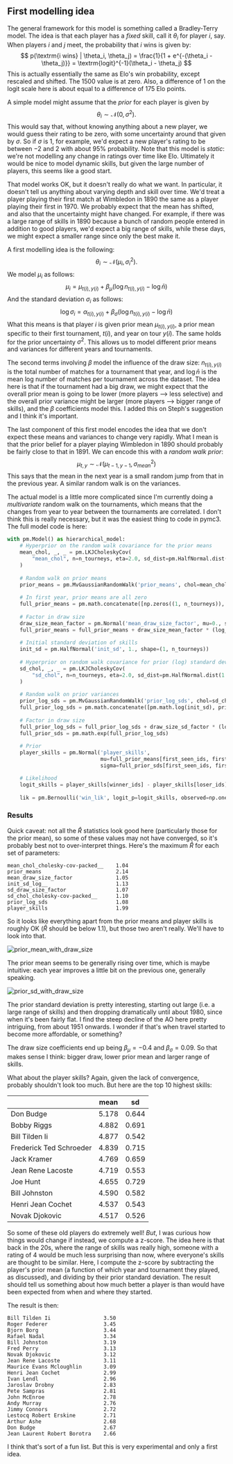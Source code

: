 

## First modelling idea

The general framework for this model is something called a Bradley-Terry model. The idea is that each player has a _fixed_ skill, call it $\theta_i$ for player $i$, say. When players $i$ and $j$ meet, the probability that $i$ wins is given by:
$$
p(\textrm{i wins} | \theta_i, \theta_j) = \frac{1}{1 + e^{-(\theta_i - \theta_j)}} = \textrm{logit}^{-1}(\theta_i - \theta_j)
$$
This is actually essentially the same as Elo's win probability, except rescaled and shifted. The 1500 value is at zero. Also, a difference of 1 on the logit scale here is about equal to a difference of 175 Elo points.

A simple model might assume that the _prior_ for each player is given by
$$
\theta_i \sim \mathcal{N}(0, \sigma^2).
$$
This would say that, without knowing anything about a new player, we would guess their rating to be zero, with some uncertainty around that given by $\sigma$. So if $\sigma$ is 1, for example, we'd expect a new player's rating to be between $-2$ and $2$ with about 95% probability. Note that this model is _static_: we're not modelling any change in ratings over time like Elo. Ultimately it would be nice to model dynamic skills, but given the large number of players, this seems like a good start.

That model works OK, but it doesn't really do what we want. In particular, it doesn't tell us anything about varying depth and skill over time. We'd treat a player playing their first match at Wimbledon in 1890 the same as a player playing their first in 1970. We probably expect that the mean has shifted, and also that the uncertainty might have changed. For example, if there was a large range of skills in 1890 because a bunch of random people entered in addition to good players, we'd expect a big range of skills, while these days, we might expect a smaller range since only the best make it.

A first modelling idea is the following:
$$
\theta_i \sim \mathcal{N}(\mu_i, \sigma^2_i).
$$
We model $\mu_i$ as follows:
$$
\mu_i = \mu_{t(i), y(i)} + \beta_\mu (\log n_{t(i), y(i)} - \log \bar{n})
$$
And the standard deviation $\sigma_i$ as follows:
$$
\log \sigma_i = \alpha_{t(i), y(i)} + \beta_\sigma (\log n_{t(i), y(i)} - \log \bar{n})
$$
What this means is that player $i$ is given prior mean $\mu_{t(i), y(i)}$, a prior mean specific to their first tournament, $t(i)$, and year on tour $y(i)$. The same holds for the prior uncertainty $\sigma^2$. This allows us to model different prior means and variances for different years and tournaments. 

The second terms involving $\beta$ model the influence of the draw size: $n_{t(i), y(i)}$ is the total number of matches for a tournament that year, and $\log \bar{n}$ is the mean log number of matches per tournament across the dataset. The idea here is that if the tournament had a big draw, we might expect that the overall prior mean is going to be lower (more players --> less selective) and the overall prior variance might be larger (more players --> bigger range of skills), and the $\beta$ coefficients model this. I added this on Steph's suggestion and I think it's important.

The last component of this first model encodes the idea that we don't expect these means and variances to change very rapidly. What I mean is that the prior belief for a player playing Wimbledon in 1890 should probably be fairly close to that in 1891. We can encode this with a _random walk prior_:
$$
\mu_{t, y} \sim \mathcal{N}(\mu_{t - 1, y - 1}, \sigma^2_{mean})
$$
This says that the mean in the next year is a small random jump from that in the previous year. A similar random walk is on the variances.

The actual model is a little more complicated since I'm currently doing a _multivariate_ random walk on the tournaments, which means that the changes from year to year between the tournaments are correlated. I don't think this is really necessary, but it was the easiest thing to code in pymc3. The full model code is here:

```python
with pm.Model() as hierarchical_model:
    # Hyperprior on the random walk covariance for the prior means  
    mean_chol, _, _ = pm.LKJCholeskyCov(
        "mean_chol", n=n_tourneys, eta=2.0, sd_dist=pm.HalfNormal.dist(1.0), compute_corr=True
    )
    
    # Random walk on prior means
    prior_means = pm.MvGaussianRandomWalk('prior_means', chol=mean_chol, shape=(n_years-1, n_tourneys))
    
    # In first year, prior means are all zero
    full_prior_means = pm.math.concatenate([np.zeros((1, n_tourneys)), prior_means], axis=0)
    
    # Factor in draw size
    draw_size_mean_factor = pm.Normal('mean_draw_size_factor', mu=0., sigma=1.)
    full_prior_means = full_prior_means + draw_size_mean_factor * (log_draw_sizes.T - mean_log_draw_size)
    
    # Initial standard deviation of skills
    init_sd = pm.HalfNormal('init_sd', 1., shape=(1, n_tourneys))
    
    # Hyperprior on random walk covariance for prior (log) standard deviations
    sd_chol, _, _ = pm.LKJCholeskyCov(
        "sd_chol", n=n_tourneys, eta=2.0, sd_dist=pm.HalfNormal.dist(1.0), compute_corr=True
    )
    
    # Random walk on prior variances
    prior_log_sds = pm.MvGaussianRandomWalk('prior_log_sds', chol=sd_chol, shape=(n_years-1, n_tourneys))
    full_prior_log_sds = pm.math.concatenate([pm.math.log(init_sd), prior_log_sds], axis=0)
    
    # Factor in draw size
    full_prior_log_sds = full_prior_log_sds + draw_size_sd_factor * (log_draw_sizes.T - mean_log_draw_size)
    full_prior_sds = pm.math.exp(full_prior_log_sds)
        
    # Prior
    player_skills = pm.Normal('player_skills', 
                              mu=full_prior_means[first_seen_ids, first_seen_tourney_ids], 
                              sigma=full_prior_sds[first_seen_ids, first_seen_tourney_ids], shape=n_players)

    # Likelihood
    logit_skills = player_skills[winner_ids] - player_skills[loser_ids]
    
    lik = pm.Bernoulli('win_lik', logit_p=logit_skills, observed=np.ones(winner_ids.shape[0]))
```

### Results

Quick caveat: not all the $\hat{R}$ statistics look good here (particularly those for the prior mean), so some of these values may not have converged, so it's probably best not to over-interpret things. Here's the maximum $\hat{R}$ for each set of parameters:

```
mean_chol_cholesky-cov-packed__    1.04
prior_means                        2.14
mean_draw_size_factor              1.05
init_sd_log__                      1.13
sd_draw_size_factor                1.07
sd_chol_cholesky-cov-packed__      1.10
prior_log_sds                      1.08
player_skills                      1.99
```

So it looks like everything apart from the prior means and player skills is roughly OK ($\hat{R}$ should be below 1.1), but those two aren't really. We'll have to look into that.

![prior_mean_with_draw_size](/home/martin/projects/all_time_elo/jupyter/prior_mean_with_draw_size.png)

The prior mean seems to be generally rising over time, which is maybe intuitive: each year improves a little bit on the previous one, generally speaking.

![prior_sd_with_draw_size](/home/martin/projects/all_time_elo/jupyter/prior_sd_with_draw_size.png)

The prior standard deviation is pretty interesting, starting out large (i.e. a large range of skills) and then dropping dramatically until about 1980, since when it's been fairly flat. I find the steep decline of the AO here pretty intriguing, from about 1951 onwards. I wonder if that's when travel started to become more affordable, or something?

The draw size coefficients end up being $\beta_\mu = -0.4$ and $\beta_\sigma = 0.09$. So that makes sense I think: bigger draw, lower prior mean and larger range of skills.

What about the player skills? Again, given the lack of convergence, probably shouldn't look too much. But here are the top 10 highest skills:

|                         | mean  | sd    |
| ----------------------- | ----- | ----- |
| Don Budge               | 5.178 | 0.644 |
| Bobby Riggs             | 4.882 | 0.691 |
| Bill Tilden Ii          | 4.877 | 0.542 |
| Frederick Ted Schroeder | 4.839 | 0.715 |
| Jack Kramer             | 4.769 | 0.659 |
| Jean Rene Lacoste       | 4.719 | 0.553 |
| Joe Hunt                | 4.655 | 0.729 |
| Bill Johnston           | 4.590 | 0.582 |
| Henri Jean Cochet       | 4.537 | 0.543 |
| Novak Djokovic          | 4.517 | 0.526 |

So some of these old players do extremely well! _But_, I was curious how things would change if instead, we compute a z-score. The idea here is that back in the 20s, where the range of skills was really high, someone with a rating of 4 would be much less surprising than now, where everyone's skills are thought to be similar. Here, I compute the z-score by subtracting the player's prior mean (a function of which year and tournament they played, as discussed), and dividing by their prior standard deviation. The result should tell us something about how much better a player is than would have been expected from when and where they started.

The result is then:

```
Bill Tilden Ii                 3.50
Roger Federer                  3.45
Bjorn Borg                     3.44
Rafael Nadal                   3.34
Bill Johnston                  3.19
Fred Perry                     3.13
Novak Djokovic                 3.12
Jean Rene Lacoste              3.11
Maurice Evans Mcloughlin       3.09
Henri Jean Cochet              2.99
Ivan Lendl                     2.96
Jaroslav Drobny                2.83
Pete Sampras                   2.81
John McEnroe                   2.78
Andy Murray                    2.76
Jimmy Connors                  2.72
Lestocq Robert Erskine         2.71
Arthur Ashe                    2.68
Don Budge                      2.67
Jean Laurent Robert Borotra    2.66
```

I think that's sort of a fun list. But this is very experimental and only a first idea.